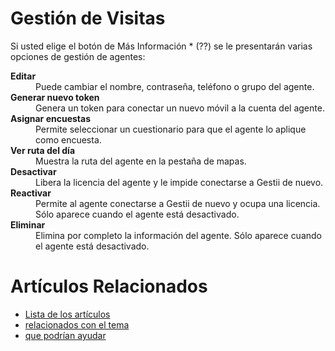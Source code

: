 # Gestión de Visitas

Si usted elige el botón de Más Información * (??) se le presentarán varias opciones
de gestión de agentes:

<dl>
  <dt><strong>Editar</strong></dt>
  <dd>Puede cambiar el nombre, contraseña, teléfono o grupo del agente.</dd>
  <dt><strong>Generar nuevo token</strong></dt>
  <dd>Genera un token para conectar un nuevo móvil a la cuenta del agente.</dd>
  <dt><strong>Asignar encuestas</strong></dt>
  <dd>Permite seleccionar un cuestionario para que el agente lo aplique como encuesta.</dd>
  <dt><strong>Ver ruta del día</strong></dt>
  <dd>Muestra la ruta del agente en la pestaña de mapas.</dd>
  <dt><strong>Desactivar</strong></dt>
  <dd>Libera la licencia del agente y le impide conectarse a Gestii de nuevo.</dd>
  <dt><strong>Reactivar</strong></dt>
  <dd>Permite al agente conectarse a Gestii de nuevo y ocupa una licencia. Sólo aparece cuando el agente está desactivado.</dd>
  <dt><strong>Eliminar</strong></dt>
  <dd>Elimina por completo la información del agente. Sólo aparece cuando el agente está desactivado.</dd>
</dl>

# Artículos Relacionados

* [Lista de los artículos](/..)
* [relacionados con el tema](/../template)
* [que podrían ayudar](http://gestii.com)
